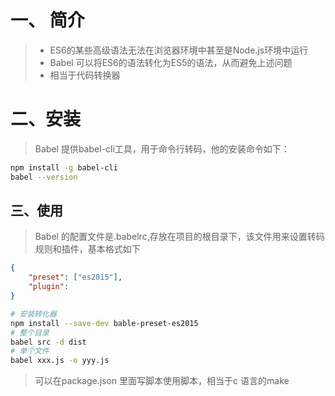 # 一、 简介

> - ES6的某些高级语法无法在浏览器环境中甚至是Node.js环境中运行
> - Babel 可以将ES6的语法转化为ES5的语法，从而避免上述问题
> - 相当于代码转换器

# 二、安装

> Babel 提供babel-cli工具，用于命令行转码，他的安装命令如下：

```bash
npm install -g babel-cli
babel --version
```

## 三、使用

> Babel 的配置文件是.babelrc,存放在项目的根目录下，该文件用来设置转码规则和插件，基本格式如下

```json
{
    "preset": ["es2015"],
    "plugin":
}
```

```bash
# 安装转化器 
npm install --save-dev bable-preset-es2015
# 整个目录
babel src -d dist
# 单个文件
babel xxx.js -o yyy.js
```

> 可以在package.json 里面写脚本使用脚本，相当于c 语言的make

